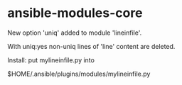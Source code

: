 # ansible-modules-core

New option 'uniq' added to module 'lineinfile'.

With uniq:yes non-uniq lines of 'line' content are deleted.


Install: put mylineinfile.py into

$HOME/.ansible/plugins/modules/mylineinfile.py
